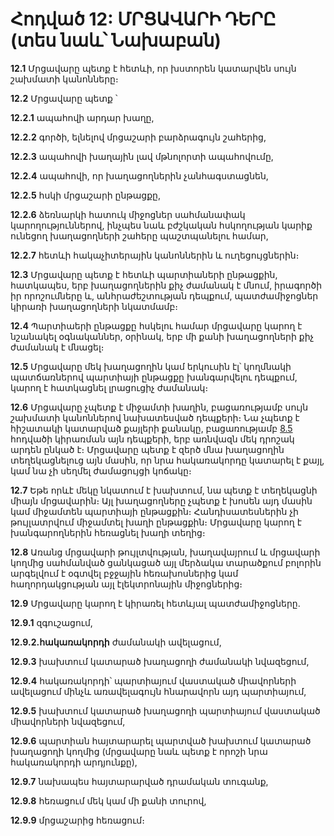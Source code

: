 Հոդված 12: ՄՐՑԱՎԱՐԻ ԴԵՐԸ (տես նաև՝ Նախաբան)
===========================================

**12.1** Մրցավարը պետք է հետևի, որ խստորեն կատարվեն սույն շախմատի կանոնները։

**12.2** Մրցավարը պետք ՝

**12.2.1** ապահովի արդար խաղը,

**12.2.2** գործի, ելնելով մրցաշարի բարձրագույն շահերից,

**12.2.3** ապահովի խաղային լավ մթնոլորտի ապահովումը,

**12.2.4** ապահովի, որ խաղացողներին չանհագստացնեն,

**12.2.5** հսկի մրցաշարի ընթացքը,

**12.2.6** ձեռնարկի հատուկ միջոցներ սահմանափակ կարողություններով, ինչպես նաև բժշկական հսկողության կարիք ունեցող խաղացողների շահերը պաշտպանելու համար,

**12.2.7** հետևի հակաչիտերային կանոններին և ուղեցույցներին։

**12.3** Մրցավարը պետք է հետևի պարտիաների ընթացքին, հատկապես, երբ խաղացողներին քիչ ժամանակ է մնում, իրագործի իր որոշումները և, անհրաժեշտության դեպքում, պատժամիջոցներ կիրառի խաղացողների նկատմամբ։

**12.4** Պարտիաերի ընթացքը հսկելու համար մրցավարը կարող է նշանակել օգնականներ, օրինակ, երբ մի քանի խաղացողների քիչ ժամանակ է մնացել։

**12.5** Մրցավարը մեկ խաղացողին կամ երկուսին էլ՝ կողմնակի պատճառներով պարտիայի ընթացքը խանգարվելու դեպքում, կարող է հատկացնել լրացուցիչ ժամանակ։

**12.6** Մրցավարը չպետք է միջամտի խաղին, բացառությամբ սույն շախմատի կանոններով նախատեսված դեպքերի։ Նա չպետք է հիշատակի կատարված քայլերի քանակը, բացառությամբ [8.5](/hy/rules/article8) հոդվածի կիրառման այն դեպքերի, երբ առնվազն մեկ դրոշակ արդեն ընկած է։ Մրցավարը պետք է զերծ մնա խաղացողին տեղեկացնելուց այն մասին, որ նրա հակառակորդը կատարել է քայլ, կամ նա չի սեղմել ժամացույցի կոճակը։

**12.7** Եթե որևէ մեկը նկատում է խախտում, նա պետք է տեղեկացնի միայն մրցավարին։ Այլ խաղացողները չպետք է խոսեն այդ մասին կամ միջամտեն պարտիայի ընթացքին։ Հանդիսատեսներին չի թույլատրվում միջամտել խաղի ընթացքին։ Մրցավարը կարող է խանգարողներին հեռացնել խաղի տեղից։

**12.8** Առանց մրցավարի թույլտվության, խաղավայրում և մրցավարի կողմից սահմանված ցանկացած այլ մերձակա տարածքում բոլորին արգելվում է օգտվել բջջային հեռախոսներից կամ հաղորդակցության այլ էլեկտրոնային միջոցներից։

**12.9** Մրցավարը կարող է կիրառել հետևյալ պատժամիջոցները․

**12.9.1** զգուշացում,

**12.9.2.հակառակորդի** ժամանակի ավելացում,

**12.9.3** խախտում կատարած խաղացողի ժամանակի նվազեցում,

**12.9.4** հակառակորդի՝ պարտիայում վաստակած միավորների ավելացում մինչև առավելագույն հնարավորն այդ պարտիայում,

**12.9.5** խախտում կատարած խաղացողի պարտիայում վաստակած միավորների նվազեցում,

**12.9.6** պարտիան հայտարարել պարտված խախտում կատարած խաղացողի կողմից (մրցավարը նաև պետք է որոշի նրա հակառակորդի արդյունքը),

**12.9.7** նախապես հայտարարված դրամական տուգանք,

**12.9.8** հեռացում մեկ կամ մի քանի տուրով,

**12.9.9** մրցաշարից հեռացում։